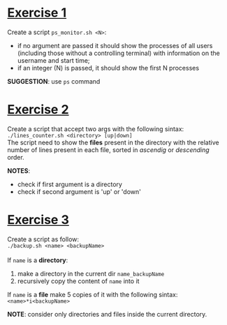 # [Exercise 1](ps_monitor.sh) 

Create a script `ps_monitor.sh <N>`:
- if no argument are passed it should show the processes of all users (including those without a controlling terminal) with information on the username and start time;
- if an integer (N) is passed, it should show the first N processes

__SUGGESTION__: use `ps` command

# [Exercise 2](lines_counter.sh)

Create a script that accept two args with the following sintax:\
`./lines_counter.sh <directory> [up|down]`\
The script need to show the __files__  present in the directory with the relative number of lines present in each file, sorted in _ascendig_ or _descending_ order.

__NOTES__: 
- check if first argument is a directory
- check if second argument is 'up' or 'down'

# [Exercise 3](backup.sh)

Create a script as follow: \
`./backup.sh <name> <backupName>` \
\
If `name` is a __directory__:
1. make a directory in the current dir `name_backupName`
2. recursively copy the content of `name` into it

If `name` is a __file__ make 5 copies of it with the following sintax:\
`<name>*i<backupName>`

__NOTE__: consider only directories and files inside the current directory.